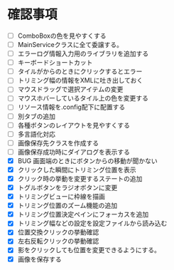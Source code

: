 # 確認事項
- [ ] ComboBoxの色を見やすくする
- [ ] MainServiceクラスに全て委譲する。
- [ ] エラーログ情報入力用のライブラリを追加する
- [ ] キーボードショートカット
- [ ] タイルがからのときにクリックするとエラー
- [ ] トリミング幅の情報をXMLに吐き出しておく
- [ ] マウスドラッグで選択アイテムの変更
- [ ] マウスホバーしているタイル上の色を変更する
- [ ] リソース情報を.config配下に配置する
- [ ] 別タブの追加
- [ ] 各種ボタンのレイアウトを見やすくする
- [ ] 多言語化対応
- [ ] 画像保存先クラスを作成する
- [ ] 画像保存成功時にダイアログを表示する
- [x] BUG 画面端のときにボタンからの移動が聞かない
- [x] クリックした瞬間にトリミング位置を表示
- [x] クリック時の挙動を変更するステートの追加
- [x] トグルボタンをラジオボタンに変更
- [x] トリミングビューに枠線を描画
- [x] トリミング位置のズーム機能の追加
- [x] トリミング位置決定ペインにフォーカスを追加
- [x] トリミング幅などの設定を設定ファイルから読み込む
- [x] 位置交換クリックの挙動確認
- [x] 左右反転クリックの挙動確認
- [x] 影をクリックしても位置を変更できるようにする。
- [x] 画像を保存する